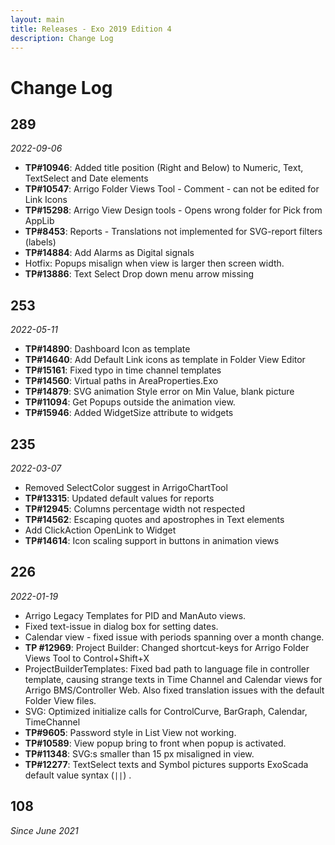```yaml
---
layout: main
title: Releases - Exo 2019 Edition 4
description: Change Log
---
```


# Change Log

## 289
*2022-09-06*
- **TP#10946**: Added title position (Right and Below) to Numeric, Text, TextSelect and Date elements
- **TP#10547**: Arrigo Folder Views Tool - Comment - can not be edited for Link Icons
- **TP#15298**: Arrigo View Design tools - Opens wrong folder for Pick from AppLib
- **TP#8453**: Reports - Translations not implemented for SVG-report filters (labels)
- **TP#14884**: Add Alarms as Digital signals
- Hotfix: Popups misalign when view is larger then screen width.
- **TP#13886**: Text Select Drop down menu arrow missing

## 253
*2022-05-11*
- **TP#14890**: Dashboard Icon as template
- **TP#14640**: Add Default Link icons as template in Folder View Editor
- **TP#15161**: Fixed typo in time channel templates
- **TP#14560**: Virtual paths in AreaProperties.Exo
- **TP#14879**: SVG animation Style error on Min Value, blank picture
- **TP#11094**: Get Popups outside the animation view.
- **TP#15946**: Added WidgetSize attribute to widgets

## 235
*2022-03-07*
- Removed SelectColor suggest in ArrigoChartTool
- **TP#13315**: Updated default values for reports
- **TP#12945**: Columns percentage width not respected
- **TP#14562**: Escaping quotes and apostrophes in Text elements
- Add ClickAction OpenLink to Widget
- **TP#14614**: Icon scaling support in buttons in animation views

## 226
*2022-01-19*
- Arrigo Legacy Templates for PID and ManAuto views.
- Fixed text-issue in dialog box for setting dates. 
- Calendar view - fixed issue with periods spanning over a month change.
- **TP #12969**: Project Builder: Changed shortcut-keys for Arrigo Folder Views Tool to Control+Shift+X 
- ProjectBuilderTemplates: Fixed bad path to language file in controller template, causing strange texts in Time Channel and Calendar views for Arrigo BMS/Controller Web. Also fixed translation issues with the default Folder View files.
- SVG: Optimized initialize calls for ControlCurve, BarGraph, Calendar, TimeChannel
- **TP#9605**: Password style in List View not working.
- **TP#10589**: View popup bring to front when popup is activated.
- **TP#11348**: SVG:s smaller than 15 px misaligned in view.
- **TP#12277**: TextSelect texts and Symbol pictures supports ExoScada default value syntax (`||`) .

## 108

_Since June 2021_
